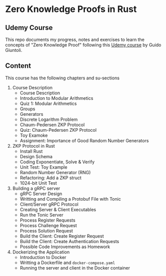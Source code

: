 # Zero Knowledge Proofs in Rust

## Udemy Course
This repo documents my progress, notes and exercises to learn the concepts of "Zero Knowledge Proof" following this [Udemy course](https://www.udemy.com/course/zero-knowledge-proofs-in-rust/?couponCode=ST11MT91624A) by Guido Giuntoli.

## Content

This course has the following chapters and su-sections
1. Course Description
    * Course Description
    * Introduction to Modular Arithmetics
    * Quiz 1: Modular Arithmetics
    * Groups
    * Generators
    * Discrete Logarithm Problem
    * Chaum-Pedersen ZKP Protocol
    * Quiz: Chaum-Pedersen ZKP Protocol
    * Toy Examoke
    * Assignment: Importance of Good Random Number Generators
2. ZKP Protocol in Rust
    * Install Rust
    * Design Schema
    * Coding Exponentiate, Solve & Verify
    * Unit Test: Toy Example
    * Random Number Generator (RNG)
    * Refactoring: Add a ZKP struct
    * 1024-bit Unit Test
3. Building a gRPC server
    * gRPC Server Design
    * Writting and Compiling a Protobuf File with Tonic
    * Client/Server gRPC Protocol
    * Creating Server & Client Executables
    * Run the Tonic Server
    * Process Register Requests
    * Process Challenge Request
    * Process Solution Request
    * Build the Client: Create Register Request
    * Build the Client: Create Authentication Requests
    * Possible Code Improvements as Homework
4. Dockerizing the Application
    * Introduction to Docker
    * Writting a Dockerfile and `docker-compose.yaml`
    * Running the server and client in the Docker container